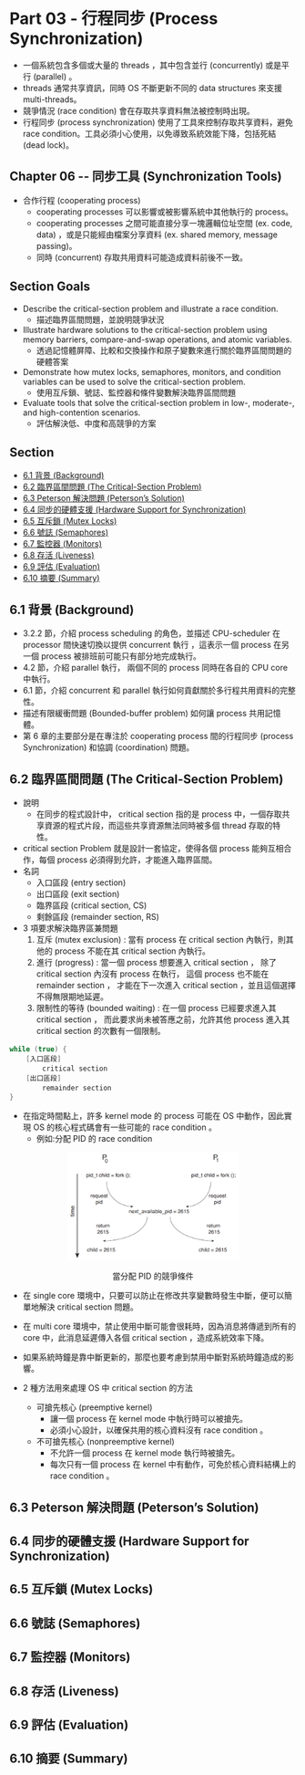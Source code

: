 # Part 03 - 行程同步 (Process Synchronization) #

* 一個系統包含多個或大量的 threads ，其中包含並行 (concurrently) 或是平行 (parallel) 。
* threads 通常共享資訊，同時 OS 不斷更新不同的 data structures 來支援 multi-threads。
* 競爭情況 (race condition) 會在存取共享資料無法被控制時出現。
* 行程同步 (process synchronization) 使用了工具來控制存取共享資料，避免 race condition。工具必須小心使用，以免導致系統效能下降，包括死結 (dead lock)。

## Chapter 06 -- 同步工具 (Synchronization Tools) ##

* 合作行程 (cooperating process)
  * cooperating processes 可以影響或被影響系統中其他執行的 process。
  * cooperating processes 之間可能直接分享一塊邏輯位址空間 (ex. code, data) ，或是只能經由檔案分享資料 (ex. shared memory, message passing)。
  * 同時 (concurrent) 存取共用資料可能造成資料前後不一致。

## Section Goals ##

* Describe the critical-section problem and illustrate a race condition.
  * 描述臨界區間問題，並說明競爭狀況
* Illustrate hardware solutions to the critical-section problem using memory barriers, compare-and-swap operations, and atomic variables.
  * 透過記憶體屏障、比較和交換操作和原子變數來進行關於臨界區間問題的硬體答案
* Demonstrate how mutex locks, semaphores, monitors, and condition variables can be used to solve the critical-section problem.
  * 使用互斥鎖、號誌、監控器和條件變數解決臨界區間問題
* Evaluate tools that solve the critical-section problem in low-, moderate-, and high-contention scenarios.
  * 評估解決低、中度和高競爭的方案

## Section ##

* [6.1 背景 (Background)](#61-背景-background)
* [6.2 臨界區間問題 (The Critical-Section Problem)](#62-臨界區間問題-the-critical-section-problem)
* [6.3 Peterson 解決問題 (Peterson’s Solution)](#63-peterson-解決問題-petersons-solution)
* [6.4 同步的硬體支援 (Hardware Support for Synchronization)](#64-同步的硬體支援-hardware-support-for-synchronization)
* [6.5 互斥鎖 (Mutex Locks)](#65-互斥鎖-mutex-locks)
* [6.6 號誌 (Semaphores)](#66-號誌-semaphores)
* [6.7 監控器 (Monitors)](#67-監控器-monitors)
* [6.8 存活 (Liveness)](#68-存活-liveness)
* [6.9 評估 (Evaluation)](#69-評估-evaluation)
* [6.10 摘要 (Summary)](#610-摘要-summary)

## 6.1 背景 (Background) ##

* 3.2.2 節，介紹 process scheduling 的角色，並描述 CPU-scheduler 在 processor 間快速切換以提供 concurrent 執行 ，這表示一個 process 在另一個 process 被排班前可能只有部分地完成執行。
* 4.2 節，介紹 parallel 執行， 兩個不同的 process 同時在各自的 CPU core 中執行。
* 6.1 節，介紹 concurrent 和 parallel 執行如何貢獻關於多行程共用資料的完整性。
* 描述有限緩衝問題 (Bounded-buffer problem) 如何讓 process 共用記憶體。
* 第 6 章的主要部分是在專注於 cooperating process 間的行程同步 (process Synchronization) 和協調 (coordination) 問題。

## 6.2 臨界區間問題 (The Critical-Section Problem) ##

* 說明
  * 在同步的程式設計中， critical section 指的是 process 中，一個存取共享資源的程式片段，而這些共享資源無法同時被多個 thread 存取的特性。
* critical section Problem 就是設計一套協定，使得各個 process 能夠互相合作，每個 process 必須得到允許，才能進入臨界區間。
* 名詞
  * 入口區段 (entry section)
  * 出口區段 (exit section)
  * 臨界區段 (critical section, CS)
  * 剩餘區段 (remainder section, RS)
* 3 項要求解決臨界區兼問題
  1. 互斥 (mutex exclusion) : 當有 process 在 critical section 內執行，則其他的 process 不能在其 critical section 內執行。
  2. 進行 (progress) : 當一個 process 想要進入 critical section ， 除了 critical section 內沒有 process 在執行， 這個 process 也不能在 remainder section ， 才能在下一次進入 critical section ，並且這個選擇不得無限期地延遲。
  3. 限制性的等待 (bounded waiting) : 在一個 process 已經要求進入其 critical section ， 而此要求尚未被答應之前，允許其他 process 進入其 critical section 的次數有一個限制。

```C
while (true) {
    [入口區段]
        critical section
    [出口區段]
        remainder section
}
```

* 在指定時間點上，許多 kernel mode 的 process 可能在 OS 中動作，因此實現 OS 的核心程式碼會有一些可能的 race condition 。
  * 例如:分配 PID 的 race condition

<div style="text-align:center">
    <img src="../img/0602 - Race condition when assigning a pid.png" alt= "0602 - Race condition when assigning a pid.png" width="60%">
    <p>當分配 PID 的競爭條件</p>
</div>

* 在 single core 環境中，只要可以防止在修改共享變數時發生中斷，便可以簡單地解決 critical section 問題。
* 在 multi core 環境中，禁止使用中斷可能會很耗時，因為消息將傳遞到所有的 core 中，此消息延遲傳入各個 critical section ，造成系統效率下降。
* 如果系統時鐘是靠中斷更新的，那麼也要考慮到禁用中斷對系統時鐘造成的影響。

* 2 種方法用來處理 OS 中 critical section 的方法
  * 可搶先核心 (preemptive kernel)
    * 讓一個 process 在 kernel mode 中執行時可以被搶先。
    * 必須小心設計，以確保共用的核心資料沒有 race condition 。
  * 不可搶先核心 (nonpreemptive kernel)
    * 不允許一個 process 在 kernel mode 執行時被搶先。
    * 每次只有一個 process 在 kernel 中有動作，可免於核心資料結構上的 race condition 。

## 6.3 Peterson 解決問題 (Peterson’s Solution) ##

## 6.4 同步的硬體支援 (Hardware Support for Synchronization) ##

## 6.5 互斥鎖 (Mutex Locks) ##

## 6.6 號誌 (Semaphores) ##

## 6.7 監控器 (Monitors) ##

## 6.8 存活 (Liveness) ##

## 6.9 評估 (Evaluation) ##

## 6.10 摘要 (Summary) ##
